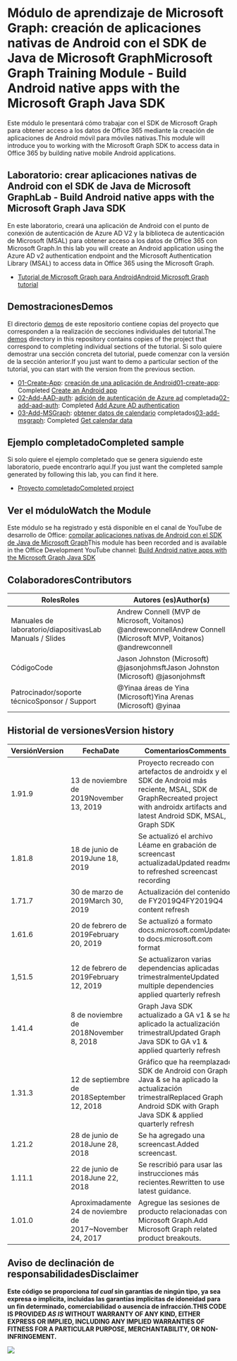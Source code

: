# <a name="microsoft-graph-training-module---build-android-native-apps-with-the-microsoft-graph-java-sdk"></a><span data-ttu-id="39bcd-101">Módulo de aprendizaje de Microsoft Graph: creación de aplicaciones nativas de Android con el SDK de Java de Microsoft Graph</span><span class="sxs-lookup"><span data-stu-id="39bcd-101">Microsoft Graph Training Module - Build Android native apps with the Microsoft Graph Java SDK</span></span>

<span data-ttu-id="39bcd-102">Este módulo le presentará cómo trabajar con el SDK de Microsoft Graph para obtener acceso a los datos de Office 365 mediante la creación de aplicaciones de Android móvil para móviles nativas.</span><span class="sxs-lookup"><span data-stu-id="39bcd-102">This module will introduce you to working with the Microsoft Graph SDK to access data in Office 365 by building native mobile Android applications.</span></span>

## <a name="lab---build-android-native-apps-with-the-microsoft-graph-java-sdk"></a><span data-ttu-id="39bcd-103">Laboratorio: crear aplicaciones nativas de Android con el SDK de Java de Microsoft Graph</span><span class="sxs-lookup"><span data-stu-id="39bcd-103">Lab - Build Android native apps with the Microsoft Graph Java SDK</span></span>

<span data-ttu-id="39bcd-104">En este laboratorio, creará una aplicación de Android con el punto de conexión de autenticación de Azure AD V2 y la biblioteca de autenticación de Microsoft (MSAL) para obtener acceso a los datos de Office 365 con Microsoft Graph.</span><span class="sxs-lookup"><span data-stu-id="39bcd-104">In this lab you will create an Android application using the Azure AD v2 authentication endpoint and the Microsoft Authentication Library (MSAL) to access data in Office 365 using the Microsoft Graph.</span></span>

- [<span data-ttu-id="39bcd-105">Tutorial de Microsoft Graph para Android</span><span class="sxs-lookup"><span data-stu-id="39bcd-105">Android Microsoft Graph tutorial</span></span>](https://docs.microsoft.com/graph/tutorials/android)

## <a name="demos"></a><span data-ttu-id="39bcd-106">Demostraciones</span><span class="sxs-lookup"><span data-stu-id="39bcd-106">Demos</span></span>

<span data-ttu-id="39bcd-107">El directorio [demos](./demos) de este repositorio contiene copias del proyecto que corresponden a la realización de secciones individuales del tutorial.</span><span class="sxs-lookup"><span data-stu-id="39bcd-107">The [demos](./demos) directory in this repository contains copies of the project that correspond to completing individual sections of the tutorial.</span></span> <span data-ttu-id="39bcd-108">Si solo quiere demostrar una sección concreta del tutorial, puede comenzar con la versión de la sección anterior.</span><span class="sxs-lookup"><span data-stu-id="39bcd-108">If you just want to demo a particular section of the tutorial, you can start with the version from the previous section.</span></span>

- <span data-ttu-id="39bcd-109">[01-Create-App](demos/01-create-app): [creación de una aplicación de Android](https://docs.microsoft.com/graph/tutorials/android?tutorial-step=1)</span><span class="sxs-lookup"><span data-stu-id="39bcd-109">[01-create-app](demos/01-create-app): Completed [Create an Android app](https://docs.microsoft.com/graph/tutorials/android?tutorial-step=1)</span></span>
- <span data-ttu-id="39bcd-110">[02-Add-AAD-auth](demos/02-add-aad-auth): [adición de autenticación de Azure ad](https://docs.microsoft.com/graph/tutorials/android?tutorial-step=3) completada</span><span class="sxs-lookup"><span data-stu-id="39bcd-110">[02-add-aad-auth](demos/02-add-aad-auth): Completed [Add Azure AD authentication](https://docs.microsoft.com/graph/tutorials/android?tutorial-step=3)</span></span>
- <span data-ttu-id="39bcd-111">[03-Add-MSGraph](demos/03-add-msgraph): [obtener datos de calendario](https://docs.microsoft.com/graph/tutorials/android?tutorial-step=4) completados</span><span class="sxs-lookup"><span data-stu-id="39bcd-111">[03-add-msgraph](demos/03-add-msgraph): Completed [Get calendar data](https://docs.microsoft.com/graph/tutorials/android?tutorial-step=4)</span></span>

## <a name="completed-sample"></a><span data-ttu-id="39bcd-112">Ejemplo completado</span><span class="sxs-lookup"><span data-stu-id="39bcd-112">Completed sample</span></span>

<span data-ttu-id="39bcd-113">Si solo quiere el ejemplo completado que se genera siguiendo este laboratorio, puede encontrarlo aquí.</span><span class="sxs-lookup"><span data-stu-id="39bcd-113">If you just want the completed sample generated by following this lab, you can find it here.</span></span>

- [<span data-ttu-id="39bcd-114">Proyecto completado</span><span class="sxs-lookup"><span data-stu-id="39bcd-114">Completed project</span></span>](demos/03-add-msgraph)

## <a name="watch-the-module"></a><span data-ttu-id="39bcd-115">Ver el módulo</span><span class="sxs-lookup"><span data-stu-id="39bcd-115">Watch the Module</span></span>

<span data-ttu-id="39bcd-116">Este módulo se ha registrado y está disponible en el canal de YouTube de desarrollo de Office: [compilar aplicaciones nativas de Android con el SDK de Java de Microsoft Graph](https://youtu.be/BLmOmv4FSsQ)</span><span class="sxs-lookup"><span data-stu-id="39bcd-116">This module has been recorded and is available in the Office Development YouTube channel: [Build Android native apps with the Microsoft Graph Java SDK](https://youtu.be/BLmOmv4FSsQ)</span></span>

## <a name="contributors"></a><span data-ttu-id="39bcd-117">Colaboradores</span><span class="sxs-lookup"><span data-stu-id="39bcd-117">Contributors</span></span>

| <span data-ttu-id="39bcd-118">Roles</span><span class="sxs-lookup"><span data-stu-id="39bcd-118">Roles</span></span>                | <span data-ttu-id="39bcd-119">Autores (es)</span><span class="sxs-lookup"><span data-stu-id="39bcd-119">Author(s)</span></span>                                               |
| -------------------- | ------------------------------------------------------- |
| <span data-ttu-id="39bcd-120">Manuales de laboratorio/diapositivas</span><span class="sxs-lookup"><span data-stu-id="39bcd-120">Lab Manuals / Slides</span></span> | <span data-ttu-id="39bcd-121">Andrew Connell (MVP de Microsoft, Voitanos) @andrewconnell</span><span class="sxs-lookup"><span data-stu-id="39bcd-121">Andrew Connell (Microsoft MVP, Voitanos) @andrewconnell</span></span> |
| <span data-ttu-id="39bcd-122">Código</span><span class="sxs-lookup"><span data-stu-id="39bcd-122">Code</span></span>                 | <span data-ttu-id="39bcd-123">Jason Johnston (Microsoft) @jasonjohmsft</span><span class="sxs-lookup"><span data-stu-id="39bcd-123">Jason Johnston (Microsoft) @jasonjohmsft</span></span>                |
| <span data-ttu-id="39bcd-124">Patrocinador/soporte técnico</span><span class="sxs-lookup"><span data-stu-id="39bcd-124">Sponsor / Support</span></span>    | <span data-ttu-id="39bcd-125">@Yinaa áreas de Yina (Microsoft)</span><span class="sxs-lookup"><span data-stu-id="39bcd-125">Yina Arenas (Microsoft) @yinaa</span></span>                          |

## <a name="version-history"></a><span data-ttu-id="39bcd-126">Historial de versiones</span><span class="sxs-lookup"><span data-stu-id="39bcd-126">Version history</span></span>

| <span data-ttu-id="39bcd-127">Versión</span><span class="sxs-lookup"><span data-stu-id="39bcd-127">Version</span></span> | <span data-ttu-id="39bcd-128">Fecha</span><span class="sxs-lookup"><span data-stu-id="39bcd-128">Date</span></span>               | <span data-ttu-id="39bcd-129">Comentarios</span><span class="sxs-lookup"><span data-stu-id="39bcd-129">Comments</span></span>                                                                   |
| ------- | ------------------ | -------------------------------------------------------------------------- |
| <span data-ttu-id="39bcd-130">1.9</span><span class="sxs-lookup"><span data-stu-id="39bcd-130">1.9</span></span>     | <span data-ttu-id="39bcd-131">13 de noviembre de 2019</span><span class="sxs-lookup"><span data-stu-id="39bcd-131">November 13, 2019</span></span>  | <span data-ttu-id="39bcd-132">Proyecto recreado con artefactos de androidx y el SDK de Android más reciente, MSAL, SDK de Graph</span><span class="sxs-lookup"><span data-stu-id="39bcd-132">Recreated project with androidx artifacts and latest Android SDK, MSAL, Graph SDK</span></span> |
| <span data-ttu-id="39bcd-133">1.8</span><span class="sxs-lookup"><span data-stu-id="39bcd-133">1.8</span></span>     | <span data-ttu-id="39bcd-134">18 de junio de 2019</span><span class="sxs-lookup"><span data-stu-id="39bcd-134">June 18, 2019</span></span>      | <span data-ttu-id="39bcd-135">Se actualizó el archivo Léame en grabación de screencast actualizada</span><span class="sxs-lookup"><span data-stu-id="39bcd-135">Updated readme to refreshed screencast recording</span></span>                           |
| <span data-ttu-id="39bcd-136">1.7</span><span class="sxs-lookup"><span data-stu-id="39bcd-136">1.7</span></span>     | <span data-ttu-id="39bcd-137">30 de marzo de 2019</span><span class="sxs-lookup"><span data-stu-id="39bcd-137">March 30, 2019</span></span>     | <span data-ttu-id="39bcd-138">Actualización del contenido de FY2019Q4</span><span class="sxs-lookup"><span data-stu-id="39bcd-138">FY2019Q4 content refresh</span></span>                                                   |
| <span data-ttu-id="39bcd-139">1.6</span><span class="sxs-lookup"><span data-stu-id="39bcd-139">1.6</span></span>     | <span data-ttu-id="39bcd-140">20 de febrero de 2019</span><span class="sxs-lookup"><span data-stu-id="39bcd-140">February 20, 2019</span></span>  | <span data-ttu-id="39bcd-141">Se actualizó a formato docs.microsoft.com</span><span class="sxs-lookup"><span data-stu-id="39bcd-141">Updated to docs.microsoft.com format</span></span>                                       |
| <span data-ttu-id="39bcd-142">1,5</span><span class="sxs-lookup"><span data-stu-id="39bcd-142">1.5</span></span>     | <span data-ttu-id="39bcd-143">12 de febrero de 2019</span><span class="sxs-lookup"><span data-stu-id="39bcd-143">February 12, 2019</span></span>  | <span data-ttu-id="39bcd-144">Se actualizaron varias dependencias aplicadas trimestralmente</span><span class="sxs-lookup"><span data-stu-id="39bcd-144">Updated multiple dependencies applied quarterly refresh</span></span>                    |
| <span data-ttu-id="39bcd-145">1.4</span><span class="sxs-lookup"><span data-stu-id="39bcd-145">1.4</span></span>     | <span data-ttu-id="39bcd-146">8 de noviembre de 2018</span><span class="sxs-lookup"><span data-stu-id="39bcd-146">November 8, 2018</span></span>   | <span data-ttu-id="39bcd-147">Graph Java SDK actualizado a GA v1 & se ha aplicado la actualización trimestral</span><span class="sxs-lookup"><span data-stu-id="39bcd-147">Updated Graph Java SDK to GA v1 & applied quarterly refresh</span></span>                |
| <span data-ttu-id="39bcd-148">1.3</span><span class="sxs-lookup"><span data-stu-id="39bcd-148">1.3</span></span>     | <span data-ttu-id="39bcd-149">12 de septiembre de 2018</span><span class="sxs-lookup"><span data-stu-id="39bcd-149">September 12, 2018</span></span> | <span data-ttu-id="39bcd-150">Gráfico que ha reemplazado SDK de Android con Graph Java & se ha aplicado la actualización trimestral</span><span class="sxs-lookup"><span data-stu-id="39bcd-150">Replaced Graph Android SDK with Graph Java SDK & applied quarterly refresh</span></span> |
| <span data-ttu-id="39bcd-151">1.2</span><span class="sxs-lookup"><span data-stu-id="39bcd-151">1.2</span></span>     | <span data-ttu-id="39bcd-152">28 de junio de 2018</span><span class="sxs-lookup"><span data-stu-id="39bcd-152">June 28, 2018</span></span>      | <span data-ttu-id="39bcd-153">Se ha agregado una screencast.</span><span class="sxs-lookup"><span data-stu-id="39bcd-153">Added screencast.</span></span>                                                          |
| <span data-ttu-id="39bcd-154">1.1</span><span class="sxs-lookup"><span data-stu-id="39bcd-154">1.1</span></span>     | <span data-ttu-id="39bcd-155">22 de junio de 2018</span><span class="sxs-lookup"><span data-stu-id="39bcd-155">June 22, 2018</span></span>      | <span data-ttu-id="39bcd-156">Se rescribió para usar las instrucciones más recientes.</span><span class="sxs-lookup"><span data-stu-id="39bcd-156">Rewritten to use latest guidance.</span></span>                                          |
| <span data-ttu-id="39bcd-157">1.0</span><span class="sxs-lookup"><span data-stu-id="39bcd-157">1.0</span></span>     | <span data-ttu-id="39bcd-158">Aproximadamente 24 de noviembre de 2017</span><span class="sxs-lookup"><span data-stu-id="39bcd-158">~November 24, 2017</span></span> | <span data-ttu-id="39bcd-159">Agregue las sesiones de producto relacionadas con Microsoft Graph.</span><span class="sxs-lookup"><span data-stu-id="39bcd-159">Add Microsoft Graph related product breakouts.</span></span>                             |

## <a name="disclaimer"></a><span data-ttu-id="39bcd-160">Aviso de declinación de responsabilidades</span><span class="sxs-lookup"><span data-stu-id="39bcd-160">Disclaimer</span></span>

<span data-ttu-id="39bcd-161">**Este código se proporciona _tal cual_ sin garantías de ningún tipo, ya sea expresa o implícita, incluidas las garantías implícitas de idoneidad para un fin determinado, comerciabilidad o ausencia de infracción.**</span><span class="sxs-lookup"><span data-stu-id="39bcd-161">**THIS CODE IS PROVIDED _AS IS_ WITHOUT WARRANTY OF ANY KIND, EITHER EXPRESS OR IMPLIED, INCLUDING ANY IMPLIED WARRANTIES OF FITNESS FOR A PARTICULAR PURPOSE, MERCHANTABILITY, OR NON-INFRINGEMENT.**</span></span>

<!-- markdownlint-disable MD033 -->
<img src="https://telemetry.sharepointpnp.com/msgraph-training-android" />
